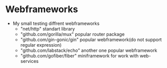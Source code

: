 # Webframeworks

- My small testing diffrent webframeworks
  - "net/http" standart library
  - "github.com/gorilla/mux" popular router package
  - "github.com/gin-gonic/gin" popular webframework(do not support regular expression)
  - "github.com/labstack/echo" another one popular webframework
  - "github.com/gofiber/fiber" miniframework for work with web-services

